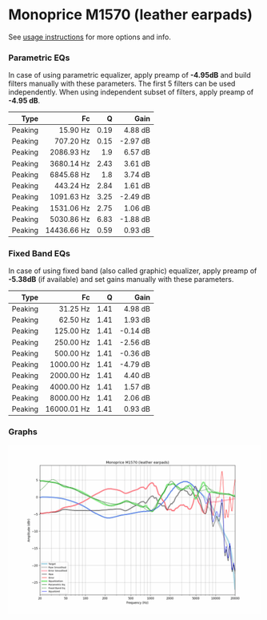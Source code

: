 # Monoprice M1570 (leather earpads)
See [usage instructions](https://github.com/jaakkopasanen/AutoEq#usage) for more options and info.

### Parametric EQs
In case of using parametric equalizer, apply preamp of **-4.95dB** and build filters manually
with these parameters. The first 5 filters can be used independently.
When using independent subset of filters, apply preamp of **-4.95 dB**.

| Type    | Fc          |    Q | Gain     |
|--------:|------------:|-----:|---------:|
| Peaking | 15.90 Hz    | 0.19 | 4.88 dB  |
| Peaking | 707.20 Hz   | 0.15 | -2.97 dB |
| Peaking | 2086.93 Hz  | 1.9  | 6.57 dB  |
| Peaking | 3680.14 Hz  | 2.43 | 3.61 dB  |
| Peaking | 6845.68 Hz  | 1.8  | 3.74 dB  |
| Peaking | 443.24 Hz   | 2.84 | 1.61 dB  |
| Peaking | 1091.63 Hz  | 3.25 | -2.49 dB |
| Peaking | 1531.06 Hz  | 2.75 | 1.06 dB  |
| Peaking | 5030.86 Hz  | 6.83 | -1.88 dB |
| Peaking | 14436.66 Hz | 0.59 | 0.93 dB  |

### Fixed Band EQs
In case of using fixed band (also called graphic) equalizer, apply preamp of **-5.38dB**
(if available) and set gains manually with these parameters.

| Type    | Fc          |    Q | Gain     |
|--------:|------------:|-----:|---------:|
| Peaking | 31.25 Hz    | 1.41 | 4.98 dB  |
| Peaking | 62.50 Hz    | 1.41 | 1.93 dB  |
| Peaking | 125.00 Hz   | 1.41 | -0.14 dB |
| Peaking | 250.00 Hz   | 1.41 | -2.56 dB |
| Peaking | 500.00 Hz   | 1.41 | -0.36 dB |
| Peaking | 1000.00 Hz  | 1.41 | -4.79 dB |
| Peaking | 2000.00 Hz  | 1.41 | 4.40 dB  |
| Peaking | 4000.00 Hz  | 1.41 | 1.57 dB  |
| Peaking | 8000.00 Hz  | 1.41 | 2.06 dB  |
| Peaking | 16000.01 Hz | 1.41 | 0.93 dB  |

### Graphs
![](./Monoprice%20M1570%20(leather%20earpads).png)